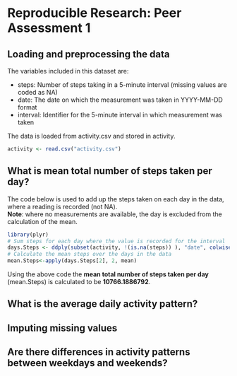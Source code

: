 # Reproducible Research: Peer Assessment 1



## Loading and preprocessing the data


The variables included in this dataset are:  

- steps: Number of steps taking in a 5-minute interval (missing values are coded as NA)
- date: The date on which the measurement was taken in YYYY-MM-DD format
- interval: Identifier for the 5-minute interval in which measurement was taken


The data is loaded from activity.csv and stored in activity.


```r
activity <- read.csv("activity.csv") 
```

## What is mean total number of steps taken per day?

The code below is used to add up the steps taken on each day in the data, where a reading is recorded (not NA).     
**Note**: where no measurements are available, the day is excluded from the calculation of the mean.   


```r
library(plyr)
# Sum steps for each day where the value is recorded for the interval
days.Steps <- ddply(subset(activity, !(is.na(steps)) ), "date", colwise(sum))
# Calculate the mean steps over the days in the data
mean.Steps<-apply(days.Steps[2], 2, mean)
```

Using the above code the **mean total number of steps taken per day** (mean.Steps) is calculated to be **10766.1886792**.   

## What is the average daily activity pattern?



## Imputing missing values



## Are there differences in activity patterns between weekdays and weekends?
